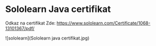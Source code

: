 # Sololearn Java certifikat

Odkaz na certifikat Zde: https://www.sololearn.com/Certificate/1068-13101367/pdf/

![sololearn](Sololearn java certifikat.jpg)
